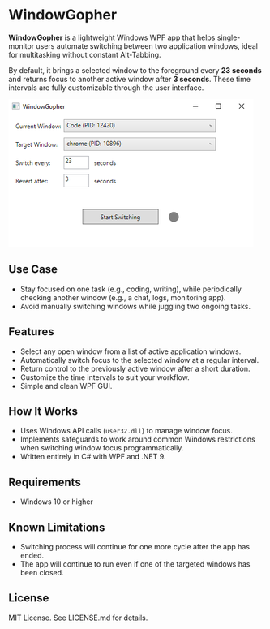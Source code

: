 # WindowGopher

**WindowGopher** is a lightweight Windows WPF app that helps single-monitor users automate switching between two application windows, ideal for multitasking without constant Alt-Tabbing.

By default, it brings a selected window to the foreground every **23 seconds** and returns focus to another active window after **3 seconds**. These time intervals are fully customizable through the user interface.

![User interface](interface.PNG)

## Use Case

- Stay focused on one task (e.g., coding, writing), while periodically checking another window (e.g., a chat, logs, monitoring app).
- Avoid manually switching windows while juggling two ongoing tasks.

## Features

- Select any open window from a list of active application windows.
- Automatically switch focus to the selected window at a regular interval.
- Return control to the previously active window after a short duration.
- Customize the time intervals to suit your workflow.
- Simple and clean WPF GUI.

## How It Works

- Uses Windows API calls (`user32.dll`) to manage window focus.
- Implements safeguards to work around common Windows restrictions when switching window focus programmatically.
- Written entirely in C# with WPF and .NET 9.

## Requirements

- Windows 10 or higher

## Known Limitations

- Switching process will continue for one more cycle after the app has ended.
- The app will continue to run even if one of the targeted windows has been closed.

## License

MIT License. See LICENSE.md for details.
